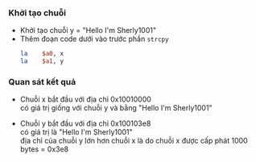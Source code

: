 ### Khởi tạo chuỗi
- Khởi tạo chuỗi y = "Hello I'm Sherly1001"
- Thêm đoạn code dưới vào trước phần `strcpy`
  ```mips
  la    $a0, x
  la    $a1, y
  ```

### Quan sát kết quả
- Chuỗi x bắt đầu với địa chỉ 0x10010000  
  có giá trị giống với chuỗi y và bằng "Hello I'm Sherly1001"

- Chuỗi y bắt đầu với địa chỉ 0x100103e8  
  có giá trị là "Hello I'm Sherly1001"  
  địa chỉ của chuỗi y lớn hơn chuỗi x là do chuỗi x được cấp phát 1000 bytes = 0x3e8

